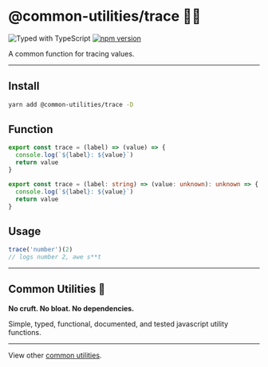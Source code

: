 # @common-utilities/trace 🧰👤

![Typed with TypeScript](https://flat.badgen.net/badge/icon/Typed?icon=typescript&label&labelColor=blue&color=555555)
[![npm version](https://badge.fury.io/js/%40common-utilities%2Ftrace.svg)](https://badge.fury.io/js/%40common-utilities%2Ftrace)

A common function for tracing values.

---

## Install

```bash
yarn add @common-utilities/trace -D
```

## Function

```typescript
export const trace = (label) => (value) => {
  console.log(`${label}: ${value}`)
  return value
}
```

```typescript
export const trace = (label: string) => (value: unknown): unknown => {
  console.log(`${label}: ${value}`)
  return value
}
```

## Usage

```typescript
trace('number')(2)
// logs number 2, awe s**t
```

---

## Common Utilities 🧰

**No cruft. No bloat. No dependencies.**

Simple, typed, functional, documented, and tested javascript utility functions.

---

View other [common utilities](https://github.com/yowainwright/common-utilities).
